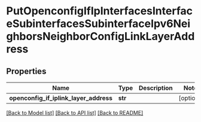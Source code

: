 # PutOpenconfigIfIpInterfacesInterfaceSubinterfacesSubinterfaceIpv6NeighborsNeighborConfigLinkLayerAddress

## Properties
Name | Type | Description | Notes
------------ | ------------- | ------------- | -------------
**openconfig_if_iplink_layer_address** | **str** |  | [optional] 

[[Back to Model list]](../README.md#documentation-for-models) [[Back to API list]](../README.md#documentation-for-api-endpoints) [[Back to README]](../README.md)


